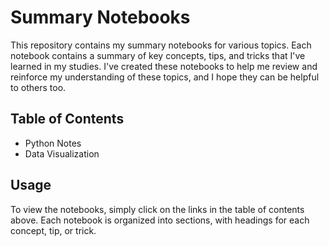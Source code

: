 # Summary Notebooks

This repository contains my summary notebooks for various topics. Each notebook contains a summary of key concepts, tips, and tricks that I've learned in my studies. I've created these notebooks to help me review and reinforce my understanding of these topics, and I hope they can be helpful to others too.

## Table of Contents

- Python Notes
-  Data Visualization

## Usage

To view the notebooks, simply click on the links in the table of contents above. Each notebook is organized into sections, with headings for each concept, tip, or trick.
